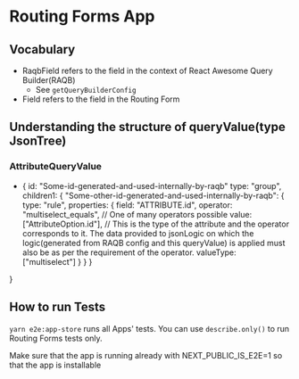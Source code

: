 # Routing Forms App

## Vocabulary

- RaqbField refers to the field in the context of React Awesome Query Builder(RAQB)
  - See `getQueryBuilderConfig`
- Field refers to the field in the Routing Form

## Understanding the structure of queryValue(type JsonTree)

### AttributeQueryValue

- {
  id: "Some-id-generated-and-used-internally-by-raqb"
  type: "group",
  children1: {
  "Some-other-id-generated-and-used-internally-by-raqb": {
  type: "rule",
  properties: {
  field: "ATTRIBUTE.id",
  operator: "multiselect_equals", // One of many operators possible
  value: ["AttributeOption.id"],
  // This is the type of the attribute and the operator corresponds to it. The data provided to jsonLogic on which the logic(generated from RAQB config and this queryValue) is applied must also be as per the requirement of the operator.
  valueType: ["multiselect"]
  }
  }
  }

}

## How to run Tests

`yarn e2e:app-store` runs all Apps' tests. You can use `describe.only()` to run Routing Forms tests only.

Make sure that the app is running already with NEXT_PUBLIC_IS_E2E=1 so that the app is installable
